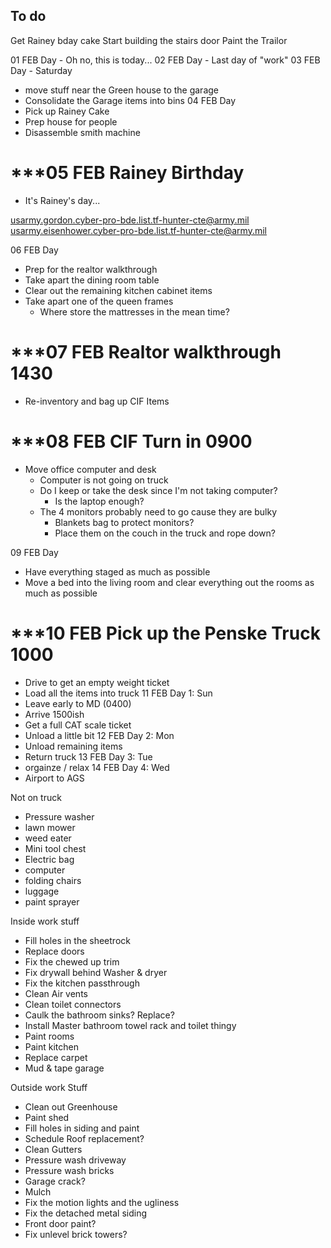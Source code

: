 ## To do
Get Rainey bday cake
Start building the stairs door
Paint the Trailor



01 FEB Day - Oh no, this is today...
02 FEB Day - Last day of "work"
03 FEB Day - Saturday
- move stuff near the Green house to the garage
- Consolidate the Garage items into bins
04 FEB Day
- Pick up Rainey Cake
- Prep house for people
- Disassemble smith machine
#  ***05 FEB Rainey Birthday
- It's Rainey's day... 

usarmy.gordon.cyber-pro-bde.list.tf-hunter-cte@army.mil
usarmy.eisenhower.cyber-pro-bde.list.tf-hunter-cte@army.mil

06 FEB Day
- Prep for the realtor walkthrough
- Take apart the dining room table
- Clear out the remaining kitchen cabinet items
- Take apart one of the queen frames
	- Where store the mattresses in the mean time?
#  ***07 FEB Realtor walkthrough 1430
- Re-inventory and bag up CIF Items
# ***08 FEB CIF Turn in 0900
- Move office computer and desk
	- Computer is not going on truck
	- Do I keep or take the desk since I'm not taking computer?
		- Is the laptop enough?
	- The 4 monitors probably need to go cause they are bulky
		- Blankets bag to protect monitors?
		- Place them on the couch in the truck and rope down?

09 FEB Day
- Have everything staged as much as possible
- Move a bed into the living room and clear everything out the rooms as much as possible
# ***10 FEB Pick up the Penske Truck 1000
- Drive to get an empty weight ticket
- Load all the items into truck
11 FEB Day 1: Sun
- Leave early to MD (0400)
- Arrive 1500ish
- Get a full CAT scale ticket
- Unload a little bit
12 FEB Day 2:  Mon
- Unload remaining items
- Return truck
13 FEB Day 3: Tue 
- orgainze / relax
14 FEB Day 4: Wed 
- Airport to AGS


Not on truck
- Pressure washer
- lawn mower
- weed eater
- Mini tool chest
- Electric bag
- computer
- folding chairs
- luggage
- paint sprayer


Inside work stuff
- Fill holes in the sheetrock
- Replace doors
- Fix the chewed up trim
- Fix drywall behind Washer & dryer
- Fix the kitchen passthrough
- Clean Air vents
- Clean toilet connectors
- Caulk the bathroom sinks? Replace?
- Install Master bathroom towel rack and toilet thingy
- Paint rooms 
- Paint kitchen 
- Replace carpet
- Mud & tape garage

Outside work Stuff
- Clean out Greenhouse
- Paint shed
- Fill holes in siding and paint
- Schedule Roof replacement?
- Clean Gutters
- Pressure wash driveway
- Pressure wash bricks
- Garage crack?
- Mulch
- Fix the motion lights and the ugliness
- Fix the detached metal siding 
- Front door paint?
- Fix unlevel brick towers?